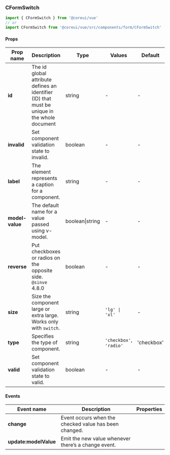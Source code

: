 ### CFormSwitch

```jsx
import { CFormSwitch } from '@coreui/vue'
// or
import CFormSwitch from '@coreui/vue/src/components/form/CFormSwitch'
```

#### Props

| Prop name       | Description                                                                                  | Type            | Values                  | Default    |
| --------------- | -------------------------------------------------------------------------------------------- | --------------- | ----------------------- | ---------- |
| **id**          | The id global attribute defines an identifier (ID) that must be unique in the whole document | string          | -                       | -          |
| **invalid**     | Set component validation state to invalid.                                                   | boolean         | -                       | -          |
| **label**       | The element represents a caption for a component.                                            | string          | -                       | -          |
| **model-value** | The default name for a value passed using v-model.                                           | boolean\|string | -                       | -          |
| **reverse**     | Put checkboxes or radios on the opposite side.<br/>`@sinve` 4.8.0                            | boolean         | -                       | -          |
| **size**        | Size the component large or extra large. Works only with `switch`.                           | string          | `'lg' \| 'xl'`          | -          |
| **type**        | Specifies the type of component.                                                             | string          | `'checkbox'`, `'radio'` | 'checkbox' |
| **valid**       | Set component validation state to valid.                                                     | boolean         | -                       | -          |

#### Events

| Event name            | Description                                           | Properties |
| --------------------- | ----------------------------------------------------- | ---------- |
| **change**            | Event occurs when the checked value has been changed. |
| **update:modelValue** | Emit the new value whenever there’s a change event.   |
